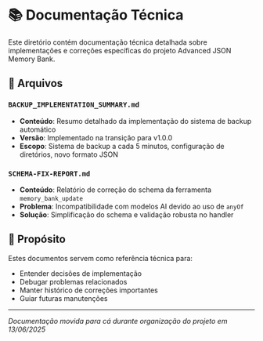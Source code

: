 # 📚 Documentação Técnica

Este diretório contém documentação técnica detalhada sobre implementações e correções específicas do projeto Advanced JSON Memory Bank.

## 📄 Arquivos

### `BACKUP_IMPLEMENTATION_SUMMARY.md`
- **Conteúdo**: Resumo detalhado da implementação do sistema de backup automático
- **Versão**: Implementado na transição para v1.0.0
- **Escopo**: Sistema de backup a cada 5 minutos, configuração de diretórios, novo formato JSON

### `SCHEMA-FIX-REPORT.md`  
- **Conteúdo**: Relatório de correção do schema da ferramenta `memory_bank_update`
- **Problema**: Incompatibilidade com modelos AI devido ao uso de `anyOf`
- **Solução**: Simplificação do schema e validação robusta no handler

## 🎯 Propósito

Estes documentos servem como referência técnica para:
- Entender decisões de implementação
- Debugar problemas relacionados
- Manter histórico de correções importantes
- Guiar futuras manutenções

---

*Documentação movida para cá durante organização do projeto em 13/06/2025*
